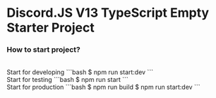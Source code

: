 # Discord.JS V13 TypeScript Empty Starter Project


### How to start project?
<br>
Start for developing
```bash
$ npm run start:dev
```
<br>
Start for testing
```bash
$ npm run start
```
<br>
Start for production
```bash
$ npm run build
$ npm run start:dev
```

